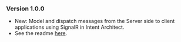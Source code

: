 ### Version 1.0.0

- New: Model and dispatch messages from the Server side to client applications using SignalR in Intent Architect.
- See the readme [here](https://github.com/IntentArchitect/Intent.Modules.NET/tree/master/Modules/Intent.Modules.AspNetCore.SignalR/README.md).